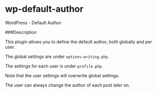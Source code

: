 wp-default-author
=================

WordPress - Default Author 

###Description

This plugin allows you to define the default author, both globally and per user.

The global settings are under `options-writing.php`.

The settings for each user is under `profile.php`.

Note that the user settings will overwrite global settings.

The user can always change the author of each post later on.

